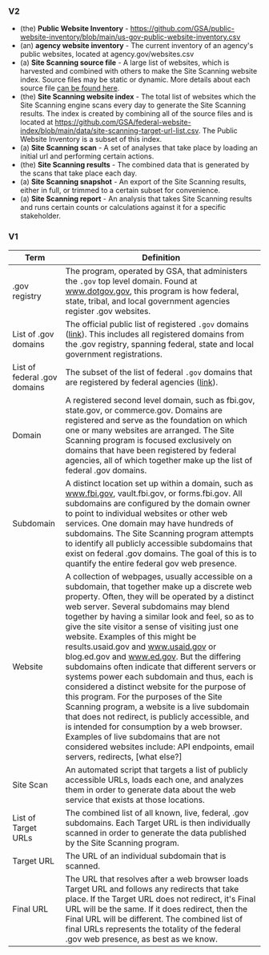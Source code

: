 ### V2


* (the) **Public Website Inventory** - https://github.com/GSA/public-website-inventory/blob/main/us-gov-public-website-inventory.csv
* (an) **agency website inventory** - The current inventory of an agency's public websites, located at agency.gov/websites.csv
* (a) **Site Scanning source file** - A large list of websites, which is harvested and combined with others to make the Site Scanning website index.  Source files may be static or dynamic. More details about each source file [can be found here](https://github.com/GSA/federal-website-index/tree/main/data/source-descriptions#source-data).  
* (the) **Site Scanning website index** - The total list of websites which the Site Scanning engine scans every day to generate the Site Scanning results.  The index is created by combining all of the source files and is located at https://github.com/GSA/federal-website-index/blob/main/data/site-scanning-target-url-list.csv.  The Public Website Inventory is a subset of this index. 
* (a) **Site Scanning scan** - A set of analyses that take place by loading an initial url and performing certain actions.
* (the) **Site Scanning results** - The combined data that is generated by the scans that take place each day.  
* (a) **Site Scanning snapshot** - An export of the Site Scanning results, either in full, or trimmed to a certain subset for convenience.  
* (a) **Site Scanning report** - An analysis that takes Site Scanning results and runs certain counts or calculations against it for a specific stakeholder.  




### V1


| Term                         | Definition                                                                                                                                                                                                                                                                                                                                                                                                                                                                                                                                                                                                                                                                                                                                                                                                                                                                                                         |
|------------------------------|--------------------------------------------------------------------------------------------------------------------------------------------------------------------------------------------------------------------------------------------------------------------------------------------------------------------------------------------------------------------------------------------------------------------------------------------------------------------------------------------------------------------------------------------------------------------------------------------------------------------------------------------------------------------------------------------------------------------------------------------------------------------------------------------------------------------------------------------------------------------------------------------------------------------|
| .gov registry                | The program, operated by GSA, that administers the `.gov` top level domain.  Found at www.dotgov.gov, this program is how federal, state, tribal, and local government agencies register .gov websites.                                                                                                                                                                                                                                                                                                                                                                                                                                                                                                                                                                                                                                                                                                            |
| List of .gov domains         | The official public list of registered `.gov` domains ([link](https://github.com/GSA/data/blob/master/dotgov-domains/current-full.csv)). This includes all registered domains from the .gov registry, spanning federal, state and local government registrations.                                                                                                                                                                                                                                                                                                                                                                                                                                                                                                                                                                                                                                                                                                                                    |
| List of federal .gov domains | The subset of the list of federal `.gov` domains that are registered by federal agencies ([link](https://github.com/GSA/data/blob/master/dotgov-domains/current-federal.csv)).                                                                                                                                                                                                                                                                                                                                                                                                                                                                                                                                                                                                                                                                                                                                                                                                                          |
| Domain                       | A registered second level domain, such as fbi.gov, state.gov, or commerce.gov. Domains are registered and serve as the foundation on which one or many websites are arranged.  The Site Scanning program is focused exclusively on domains that have been registered by federal agencies, all of which together make up the list of federal .gov domains.                                                                                                                                                                                                                                                                                                                                                                                                                                                                                                                                                          |
| Subdomain                    | A distinct location set up within a domain, such as www.fbi.gov, vault.fbi.gov, or forms.fbi.gov. All subdomains are configured by the domain owner to point to individual websites or other web services.   One domain may have hundreds of subdomains.  The Site Scanning program attempts to identify all publicly accessible subdomains that exist on federal .gov domains.  The goal of this is to quantify the entire federal gov web presence.                                                                                                                                                                                                                                                                                                                                                                                                                                                              |
| Website                      | A collection of webpages, usually accessible on a subdomain, that together make up a discrete web property.  Often, they will be operated by a distinct web server.  Several subdomains may blend together by having a similar look and feel, so as to give the site visitor a sense of visiting just one website.  Examples of this might be results.usaid.gov and www.usaid.gov or blog.ed.gov and www.ed.gov.  But the differing subdomains often indicate that different servers or systems power each subdomain and thus, each is considered a distinct website for the purpose of this program.  For the purposes of the Site Scanning program, a website is a live subdomain that does not redirect, is publicly accessible, and is intended for consumption by a web browser.  Examples of live subdomains that are not considered websites include: API endpoints, email servers, redirects, [what else?] |
| Site Scan                    | An automated script that targets a list of publicly accessible URLs, loads each one, and analyzes them in order to generate data about the web service that exists at those locations.                                                                                                                                                                                                                                                                                                                                                                                                                                                                                                                                                                                                                                                                                                                             |
| List of Target URLs          | The combined list of all known, live, federal, .gov subdomains.  Each Target URL is then individually scanned in order to generate the data published by the Site Scanning program.                                                                                                                                                                                                                                                                                                                                                                                                                                                                                                                                                                                                                                                                                                                                |
| Target URL                   | The URL of an individual subdomain that is scanned.                                                                                                                                                                                                                                                                                                                                                                                                                                                                                                                                                                                                                                                                                                                                                                                                                                                                |
| Final URL                    | The URL that resolves after a web browser loads Target URL and follows any redirects that take place.  If the Target URL does not redirect, it's Final URL will be the same.  If it does redirect, then the Final URL will be different.  The combined list of final URLs represents the totality of the federal .gov web presence, as best as we know.                                                                                                                                                                                                                                                                                                                                                                                                                                                                                                                                                            |
